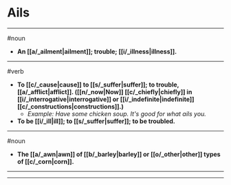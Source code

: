 # Ails
---
#noun
- **An [[a/_ailment|ailment]]; trouble; [[i/_illness|illness]].**
---
#verb
- **To [[c/_cause|cause]] to [[s/_suffer|suffer]]; to trouble, [[a/_afflict|afflict]]. ([[n/_now|Now]] [[c/_chiefly|chiefly]] in [[i/_interrogative|interrogative]] or [[i/_indefinite|indefinite]] [[c/_constructions|constructions]].)**
	- _Example: Have some chicken soup. It's good for what ails you._
- **To be [[i/_ill|ill]]; to [[s/_suffer|suffer]]; to be troubled.**
---
#noun
- **The [[a/_awn|awn]] of [[b/_barley|barley]] or [[o/_other|other]] types of [[c/_corn|corn]].**
---
---
